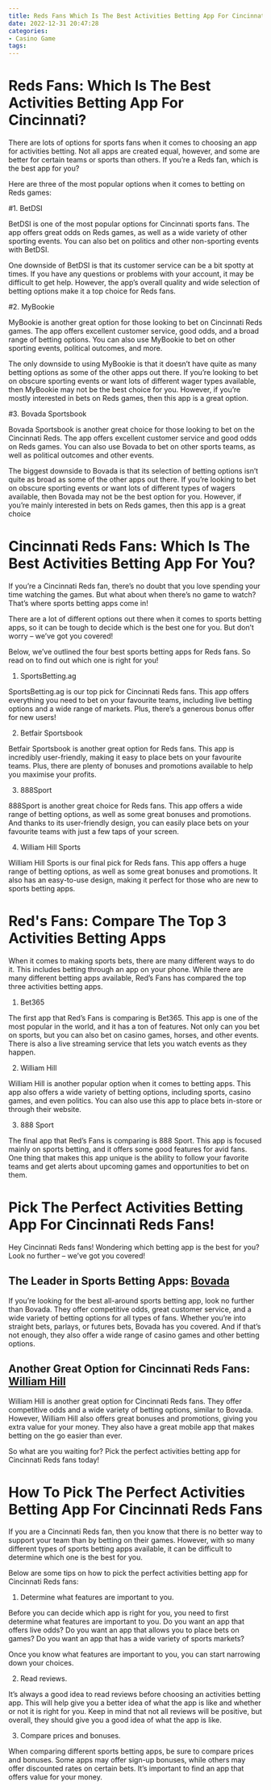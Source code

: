 ```yaml
---
title: Reds Fans Which Is The Best Activities Betting App For Cincinnati
date: 2022-12-31 20:47:28
categories:
- Casino Game
tags:
---
```



#  Reds Fans: Which Is The Best Activities Betting App For Cincinnati?

There are lots of options for sports fans when it comes to choosing an app for activities betting. Not all apps are created equal, however, and some are better for certain teams or sports than others. If you’re a Reds fan, which is the best app for you?

Here are three of the most popular options when it comes to betting on Reds games:

#1. BetDSI

BetDSI is one of the most popular options for Cincinnati sports fans. The app offers great odds on Reds games, as well as a wide variety of other sporting events. You can also bet on politics and other non-sporting events with BetDSI.

One downside of BetDSI is that its customer service can be a bit spotty at times. If you have any questions or problems with your account, it may be difficult to get help. However, the app’s overall quality and wide selection of betting options make it a top choice for Reds fans.

#2. MyBookie

MyBookie is another great option for those looking to bet on Cincinnati Reds games. The app offers excellent customer service, good odds, and a broad range of betting options. You can also use MyBookie to bet on other sporting events, political outcomes, and more.

The only downside to using MyBookie is that it doesn’t have quite as many betting options as some of the other apps out there. If you’re looking to bet on obscure sporting events or want lots of different wager types available, then MyBookie may not be the best choice for you. However, if you’re mostly interested in bets on Reds games, then this app is a great option.

#3. Bovada Sportsbook

Bovada Sportsbook is another great choice for those looking to bet on the Cincinnati Reds. The app offers excellent customer service and good odds on Reds games. You can also use Bovada to bet on other sports teams, as well as political outcomes and other events.

The biggest downside to Bovada is that its selection of betting options isn’t quite as broad as some of the other apps out there. If you’re looking to bet on obscure sporting events or want lots of different types of wagers available, then Bovada may not be the best option for you. However, if you’re mainly interested in bets on Reds games, then this app is a great choice

#  Cincinnati Reds Fans: Which Is The Best Activities Betting App For You?

If you’re a Cincinnati Reds fan, there’s no doubt that you love spending your time watching the games. But what about when there’s no game to watch? That’s where sports betting apps come in!

There are a lot of different options out there when it comes to sports betting apps, so it can be tough to decide which is the best one for you. But don’t worry – we’ve got you covered!

Below, we’ve outlined the four best sports betting apps for Reds fans. So read on to find out which one is right for you!

1. SportsBetting.ag

SportsBetting.ag is our top pick for Cincinnati Reds fans. This app offers everything you need to bet on your favourite teams, including live betting options and a wide range of markets. Plus, there’s a generous bonus offer for new users!

2. Betfair Sportsbook

Betfair Sportsbook is another great option for Reds fans. This app is incredibly user-friendly, making it easy to place bets on your favourite teams. Plus, there are plenty of bonuses and promotions available to help you maximise your profits.

3. 888Sport

888Sport is another great choice for Reds fans. This app offers a wide range of betting options, as well as some great bonuses and promotions. And thanks to its user-friendly design, you can easily place bets on your favourite teams with just a few taps of your screen.

4. William Hill Sports

William Hill Sports is our final pick for Reds fans. This app offers a huge range of betting options, as well as some great bonuses and promotions. It also has an easy-to-use design, making it perfect for those who are new to sports betting apps.

#  Red's Fans: Compare The Top 3 Activities Betting Apps 

When it comes to making sports bets, there are many different ways to do it. This includes betting through an app on your phone. While there are many different betting apps available, Red’s Fans has compared the top three activities betting apps.

1. Bet365

The first app that Red’s Fans is comparing is Bet365. This app is one of the most popular in the world, and it has a ton of features. Not only can you bet on sports, but you can also bet on casino games, horses, and other events. There is also a live streaming service that lets you watch events as they happen.

2. William Hill

William Hill is another popular option when it comes to betting apps. This app also offers a wide variety of betting options, including sports, casino games, and even politics. You can also use this app to place bets in-store or through their website.

3. 888 Sport

The final app that Red’s Fans is comparing is 888 Sport. This app is focused mainly on sports betting, and it offers some good features for avid fans. One thing that makes this app unique is the ability to follow your favorite teams and get alerts about upcoming games and opportunities to bet on them.

#  Pick The Perfect Activities Betting App For Cincinnati Reds Fans! 

<p>Hey Cincinnati Reds fans! Wondering which betting app is the best for you? Look no further – we’ve got you covered!</p>

<h2>The Leader in Sports Betting Apps: <a href=" https://www.bovada.lv/" target="_blank">Bovada</a></h2>

If you’re looking for the best all-around sports betting app, look no further than Bovada. They offer competitive odds, great customer service, and a wide variety of betting options for all types of fans. Whether you’re into straight bets, parlays, or futures bets, Bovada has you covered. And if that’s not enough, they also offer a wide range of casino games and other betting options.</p>

<h2>Another Great Option for Cincinnati Reds Fans: <a href="https://www.williamhillusa.com/"target="_blank">William Hill</a></h2>

William Hill is another great option for Cincinnati Reds fans. They offer competitive odds and a wide variety of betting options, similar to Bovada. However, William Hill also offers great bonuses and promotions, giving you extra value for your money. They also have a great mobile app that makes betting on the go easier than ever.</p>

So what are you waiting for? Pick the perfect activities betting app for Cincinnati Reds fans today!

#  How To Pick The Perfect Activities Betting App For Cincinnati Reds Fans

If you are a Cincinnati Reds fan, then you know that there is no better way to support your team than by betting on their games. However, with so many different types of sports betting apps available, it can be difficult to determine which one is the best for you.

Below are some tips on how to pick the perfect activities betting app for Cincinnati Reds fans:

1. Determine what features are important to you.

Before you can decide which app is right for you, you need to first determine what features are important to you. Do you want an app that offers live odds? Do you want an app that allows you to place bets on games? Do you want an app that has a wide variety of sports markets?

Once you know what features are important to you, you can start narrowing down your choices.

2. Read reviews.

It’s always a good idea to read reviews before choosing an activities betting app. This will help give you a better idea of what the app is like and whether or not it is right for you. Keep in mind that not all reviews will be positive, but overall, they should give you a good idea of what the app is like.

3. Compare prices and bonuses.

When comparing different sports betting apps, be sure to compare prices and bonuses. Some apps may offer sign-up bonuses, while others may offer discounted rates on certain bets. It’s important to find an app that offers value for your money.